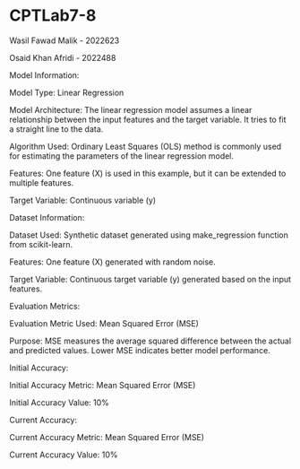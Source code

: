 # CPTLab7-8
Wasil Fawad Malik - 2022623

Osaid Khan Afridi - 2022488


Model Information:

Model Type: Linear Regression

Model Architecture: The linear regression model assumes a linear relationship between the input features and the target variable. It tries to fit a straight line to the data.

Algorithm Used: Ordinary Least Squares (OLS) method is commonly used for estimating the parameters of the linear regression model.

Features: One feature (X) is used in this example, but it can be extended to multiple features.

Target Variable: Continuous variable (y)


Dataset Information:

Dataset Used: Synthetic dataset generated using make_regression function from scikit-learn.

Features: One feature (X) generated with random noise.

Target Variable: Continuous target variable (y) generated based on the input features.


Evaluation Metrics:

Evaluation Metric Used: Mean Squared Error (MSE)

Purpose: MSE measures the average squared difference between the actual and predicted values. Lower MSE indicates better model performance.


Initial Accuracy:

Initial Accuracy Metric: Mean Squared Error (MSE)

Initial Accuracy Value: 10%


Current Accuracy:

Current Accuracy Metric: Mean Squared Error (MSE)

Current Accuracy Value: 10%

